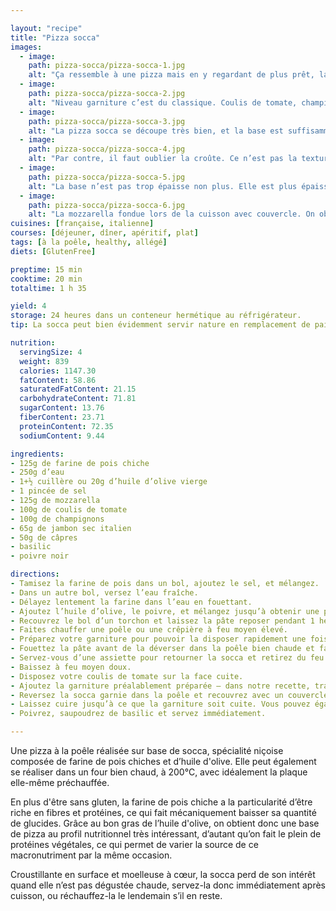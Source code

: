 ```yaml
---

layout: "recipe"
title: "Pizza socca"
images:
  - image:
    path: pizza-socca/pizza-socca-1.jpg
    alt: "Ça ressemble à une pizza mais en y regardant de plus prêt, la base/pâte a un petit quelque chose de spécial."
  - image:
    path: pizza-socca/pizza-socca-2.jpg
    alt: "Niveau garniture c’est du classique. Coulis de tomate, champignons, jambon cru, mozzarella, câpres, poivre et basilic."
  - image:
    path: pizza-socca/pizza-socca-3.jpg
    alt: "La pizza socca se découpe très bien, et la base est suffisamment solide pour permettre de manger la part avec les mains."
  - image:
    path: pizza-socca/pizza-socca-4.jpg
    alt: "Par contre, il faut oublier la croûte. Ce n’est pas la texture de la socca."
  - image:
    path: pizza-socca/pizza-socca-5.jpg
    alt: "La base n’est pas trop épaisse non plus. Elle est plus épaisse qu’une pâte fine, certes, mais ne prédomine pas pour autant à la mâche."
  - image:
    path: pizza-socca/pizza-socca-6.jpg
    alt: "La mozzarella fondue lors de la cuisson avec couvercle. On obtient un beau cheese pull."
cuisines: [française, italienne]
courses: [déjeuner, dîner, apéritif, plat]
tags: [à la poêle, healthy, allégé]
diets: [GlutenFree]

preptime: 15 min
cooktime: 20 min
totaltime: 1 h 35

yield: 4
storage: 24 heures dans un conteneur hermétique au réfrigérateur.
tip: La socca peut bien évidemment servir nature en remplacement de pain, et pourra également être accompagnée d’un dip à l’heure de l’apéro.

nutrition:
  servingSize: 4
  weight: 839
  calories: 1147.30
  fatContent: 58.86
  saturatedFatContent: 21.15
  carbohydrateContent: 71.81
  sugarContent: 13.76
  fiberContent: 23.71
  proteinContent: 72.35
  sodiumContent: 9.44

ingredients:
- 125g de farine de pois chiche
- 250g d’eau
- 1+½ cuillère ou 20g d’huile d’olive vierge
- 1 pincée de sel
- 125g de mozzarella
- 100g de coulis de tomate
- 100g de champignons
- 65g de jambon sec italien
- 50g de câpres
- basilic
- poivre noir

directions:
- Tamisez la farine de pois dans un bol, ajoutez le sel, et mélangez. 
- Dans un autre bol, versez l’eau fraîche.
- Délayez lentement la farine dans l’eau en fouettant. 
- Ajoutez l’huile d’olive, le poivre, et mélangez jusqu’à obtenir une préparation lisse et homogène. 
- Recouvrez le bol d’un torchon et laissez la pâte reposer pendant 1 heure.
- Faites chauffer une poêle ou une crêpière à feu moyen élevé.
- Préparez votre garniture pour pouvoir la disposer rapidement une fois la socca mise en cuisson.
- Fouettez la pâte avant de la déverser dans la poêle bien chaude et faites cuire 3–5 minutes ou jusqu’à ce que le dessus soit pris – vous pouvez toucher avec le doigt pour tester. 
- Servez-vous d’une assiette pour retourner la socca et retirez du feu.
- Baissez à feu moyen doux. 
- Disposez votre coulis de tomate sur la face cuite.
- Ajoutez la garniture préalablement préparée – dans notre recette, tranches de mozza, morceaux de jambon, champignons émincés, et câpres.
- Reversez la socca garnie dans la poêle et recouvrez avec un couvercle. 
- Laissez cuire jusqu’à ce que la garniture soit cuite. Vous pouvez également cuire au four/grill si vous préférez.
- Poivrez, saupoudrez de basilic et servez immédiatement.

---
```


Une pizza à la poêle réalisée sur base de socca, spécialité niçoise composée de farine de pois chiches et d’huile d'olive. Elle peut également se réaliser dans un four bien chaud, à 200°C, avec idéalement la plaque elle-même préchauffée.

En plus d'être sans gluten, la farine de pois chiche a la particularité d’être riche en fibres et protéines, ce qui fait mécaniquement baisser sa quantité de glucides. Grâce au bon gras de l’huile d'olive, on obtient donc une base de pizza au profil nutritionnel très intéressant, d’autant qu’on fait le plein de protéines végétales, ce qui permet de varier la source de ce macronutriment par la même occasion.

Croustillante en surface et moelleuse à cœur, la socca perd de son intérêt quand elle n’est pas dégustée chaude, servez-la donc immédiatement après cuisson, ou réchauffez-la le lendemain s’il en reste. 